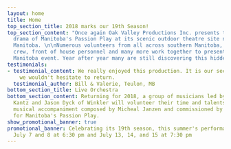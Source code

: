 ```yaml
---
layout: home
title: Home
top_section_title: 2018 marks our 19th Season!
top_section_content: "Once again Oak Valley Productions Inc. presents the inspiring
  drama of Manitoba's Passion Play at its scenic outdoor theatre site near La Riviere,
  Manitoba. \n\nNumerous volunteers from all across southern Manitoba, including cast,
  crew, front of house personnel and many more work together to present this unique
  Manitoba event. Year after year many are still discovering this hidden gem."
testimonials:
- testimonial_content: We really enjoyed this production. It is our second time and
    we wouldn't hesitate to return.
  testimonial_author: Bill & Valerie, Teulon, MB
bottom_section_title: Live Orchestra
bottom_section_content: Returning for 2018, a group of musicians led by Christian
  Kantz and Jason Dyck of Winkler will volunteer their time and talents to provide
  musical accompaniment composed by Micheal Janzen and commissioned by Oak Valley
  for Manitoba's Passion Play.
show_promotional_banner: true
promotional_banner: Celebrating its 19th season, this summer's performance dates are
  July 7 and 8 at 6:30 pm and July 13, 14, and 15 at 7:30 pm
---
```

